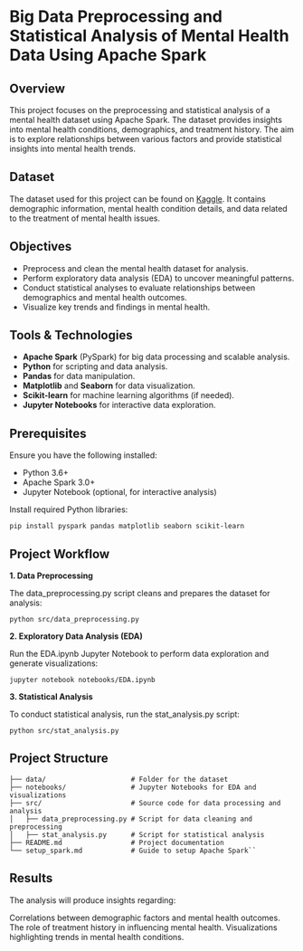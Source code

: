 # Big Data Preprocessing and Statistical Analysis of Mental Health Data Using Apache Spark

## Overview

This project focuses on the preprocessing and statistical analysis of a mental health dataset using Apache Spark. The dataset provides insights into mental health conditions, demographics, and treatment history. The aim is to explore relationships between various factors and provide statistical insights into mental health trends.

## Dataset

The dataset used for this project can be found on [Kaggle](https://www.kaggle.com/datasets/imtkaggleteam/mental-health). It contains demographic information, mental health condition details, and data related to the treatment of mental health issues.

## Objectives

- Preprocess and clean the mental health dataset for analysis.
- Perform exploratory data analysis (EDA) to uncover meaningful patterns.
- Conduct statistical analyses to evaluate relationships between demographics and mental health outcomes.
- Visualize key trends and findings in mental health.

## Tools & Technologies

- **Apache Spark** (PySpark) for big data processing and scalable analysis.
- **Python** for scripting and data analysis.
- **Pandas** for data manipulation.
- **Matplotlib** and **Seaborn** for data visualization.
- **Scikit-learn** for machine learning algorithms (if needed).
- **Jupyter Notebooks** for interactive data exploration.

## Prerequisites

Ensure you have the following installed:

- Python 3.6+
- Apache Spark 3.0+
- Jupyter Notebook (optional, for interactive analysis)
  
Install required Python libraries:


```pip install pyspark pandas matplotlib seaborn scikit-learn```

## Project Workflow

**1. Data Preprocessing**

The data_preprocessing.py script cleans and prepares the dataset for analysis:

```python src/data_preprocessing.py```

**2. Exploratory Data Analysis (EDA)**

Run the EDA.ipynb Jupyter Notebook to perform data exploration and generate visualizations:

```jupyter notebook notebooks/EDA.ipynb```

**3. Statistical Analysis**

To conduct statistical analysis, run the stat_analysis.py script:

```python src/stat_analysis.py```

## Project Structure

    ├── data/                     # Folder for the dataset
    ├── notebooks/                # Jupyter Notebooks for EDA and visualizations
    ├── src/                      # Source code for data processing and analysis
    │   ├── data_preprocessing.py # Script for data cleaning and preprocessing
    │   ├── stat_analysis.py      # Script for statistical analysis
    ├── README.md                 # Project documentation
    └── setup_spark.md            # Guide to setup Apache Spark``

## Results

The analysis will produce insights regarding:

Correlations between demographic factors and mental health outcomes.
The role of treatment history in influencing mental health.
Visualizations highlighting trends in mental health conditions.
